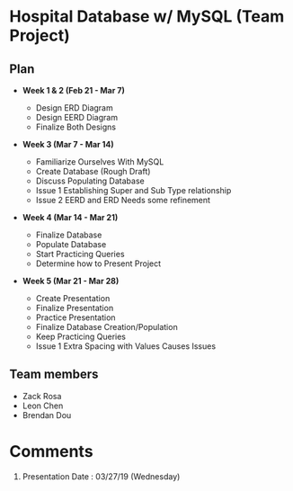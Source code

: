 # Hospital Database w/ MySQL (Team Project)

## Plan

* **Week 1 & 2 (Feb 21 - Mar 7)**
  - Design ERD Diagram
  - Design EERD Diagram
  - Finalize Both Designs

* **Week 3 (Mar 7 - Mar 14)**
  - Familiarize Ourselves With MySQL
  - Create Database (Rough Draft)
  - Discuss Populating Database
  - Issue 1 Establishing Super and Sub Type relationship
  - Issue 2 EERD and ERD Needs some refinement 

* **Week 4 (Mar 14 - Mar 21)**
  - Finalize Database
  - Populate Database
  - Start Practicing Queries
  - Determine how to Present Project 

* **Week 5 (Mar 21 - Mar 28)**
  - Create Presentation
  - Finalize Presentation 
  - Practice Presentation
  - Finalize Database Creation/Population
  - Keep Practicing Queries 
  - Issue 1 Extra Spacing with Values Causes Issues

## Team members

* Zack Rosa 
* Leon Chen
* Brendan Dou

# Comments
1. Presentation Date : 03/27/19 (Wednesday)
